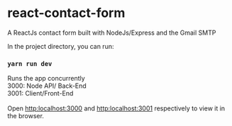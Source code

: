 # react-contact-form
A ReactJs contact form built with NodeJs/Express and the Gmail SMTP

In the project directory, you can run:
### `yarn run dev`

Runs the app concurrently<br />
3000: Node API/ Back-End<br />
3001: Client/Front-End<br /><br />
Open [http:localhost:3000](http:localhost:3000) and [http:localhost:3001](http:localhost:3001) respectively to view it in the browser.
